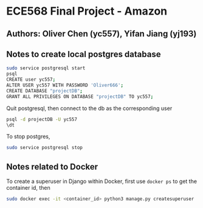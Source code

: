 # ECE568 Final Project - Amazon

## Authors: Oliver Chen (yc557), Yifan Jiang (yj193) 

## Notes to create local postgres database
```bash
sudo service postgresql start
psql
CREATE user yc557;
ALTER USER yc557 WITH PASSWORD 'Oliver666';
CREATE DATABASE "projectDB";
GRANT ALL PRIVILEGES ON DATABASE "projectDB" TO yc557;
```
Quit postgresql, then connect to the db as the corresponding user
```bash
psql -d projectDB -U yc557
\dt
```
To stop postgres,
```bash
sudo service postgresql stop
```

## Notes related to Docker
To create a superuser in Django within Docker, first use `docker ps` to
get the container id, then
```bash
sudo docker exec -it <container_id> python3 manage.py createsuperuser
```